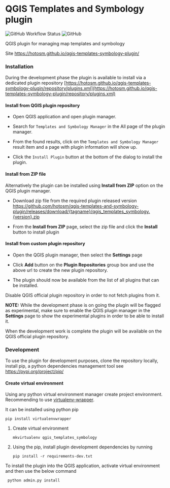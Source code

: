 # QGIS Templates and Symbology plugin


![GitHub Workflow Status](https://img.shields.io/github/workflow/status/hotosm/qgis-templates-and-symbology-plugin/Continuous%20Integration)
![GitHub](https://img.shields.io/github/license/hotosm/qgis-templates-and-symbology-plugin)

QGIS plugin for managing map templates and symbology

Site https://hotosm.github.io/qgis-templates-symbology-plugin/

### Installation

During the development phase the plugin is available to install via 
a dedicated plugin repository 
[https://hotosm.github.io/qgis-templates-symbology-plugin/repository/plugins.xml](https://hotosm.github.io/qgis-templates-symbology-plugin/repository/plugins.xml)

#### Install from QGIS plugin repository

- Open QGIS application and open plugin manager.
- Search for `Templates and Symbology Manager` in the All page of the plugin manager.
- From the found results, click on the `Templates and Symbology Manager` result item and a page with plugin information will show up. 
  
- Click the `Install Plugin` button at the bottom of the dialog to install the plugin.


#### Install from ZIP file

Alternatively the plugin can be installed using **Install from ZIP** option on the 
QGIS plugin manager. 

- Download zip file from the required plugin released version
https://github.com/hotosm/qgis-templates-and-symbology-plugin/releases/download/{tagname}/qgis_templates_symbology.{version}.zip

- From the **Install from ZIP** page, select the zip file and click the **Install** button to install plugin

#### Install from custom plugin repository

- Open the QGIS plugin manager, then select the **Settings** page

- Click **Add** button on the **Plugin Repositories** group box and use the above url to create
the new plugin repository.
- The plugin should now be available from the list
of all plugins that can be installed.

Disable QGIS official plugin repository in order to not fetch plugins from it.

**NOTE:** While the development phase is on going the plugin will be flagged as experimental, make
sure to enable the QGIS plugin manager in the **Settings** page to show the experimental plugins
in order to be able to install it.



When the development work is complete the plugin will be available on the QGIS
official plugin repository.


### Development 

To use the plugin for development purposes, clone the repository locally,
install pip, a python dependencies management tool see https://pypi.org/project/pip/

#### Create virtual environment

Using any python virtual environment manager create project environment. 
Recommending to use [virtualenv-wrapper](https://virtualenvwrapper.readthedocs.io/en/latest/).

It can be installed using python pip 

```
pip install virtualenvwrapper
```

 1. Create virtual environment

    ```
    mkvirtualenv qgis_templates_symbology
    ```

2. Using the pip, install plugin development dependencies by running 

    ```
    pip install -r requirements-dev.txt
   ```


To install the plugin into the QGIS application, activate virtual environment and then use the below command

```
 python admin.py install
```

